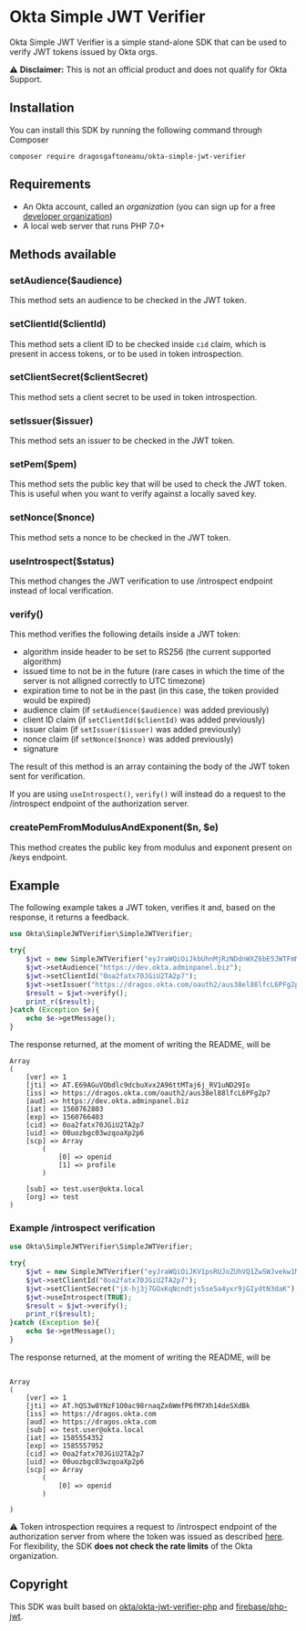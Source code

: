 # Okta Simple JWT Verifier
Okta Simple JWT Verifier is a simple stand-alone SDK that can be used to verify JWT tokens issued by Okta orgs.

:warning: **Disclaimer:** This is not an official product and does not qualify for Okta Support.

## Installation
You can install this SDK by running the following command through Composer

```
composer require dragosgaftoneanu/okta-simple-jwt-verifier
```

## Requirements
* An Okta account, called an _organization_ (you can sign up for a free [developer organization](https://developer.okta.com/signup/))
* A local web server that runs PHP 7.0+

## Methods available
### setAudience($audience)
This method sets an audience to be checked in the JWT token.

### setClientId($clientId)
This method sets a client ID to be checked inside `cid` claim, which is present in access tokens, or to be used in token introspection.

### setClientSecret($clientSecret)
This method sets a client secret to be used in token introspection.

### setIssuer($issuer)
This method sets an issuer to be checked in the JWT token.

### setPem($pem)
This method sets the public key that will be used to check the JWT token. This is useful when you want to verify against a locally saved key.

### setNonce($nonce)
This method sets a nonce to be checked in the JWT token.

### useIntrospect($status)
This method changes the JWT verification to use /introspect endpoint instead of local verification.

### verify()
This method verifies the following details inside a JWT token:
* algorithm inside header to be set to RS256 (the current supported algorithm)
* issued time to not be in the future (rare cases in which the time of the server is not alligned correctly to UTC timezone)
* expiration time to not be in the past (in this case, the token provided would be expired)
* audience claim (if `setAudience($audience)` was added previously)
* client ID claim (if `setClientId($clientId)` was added previously)
* issuer claim (if `setIssuer($issuer)` was added previously)
* nonce claim (if `setNonce($nonce)` was added previously)
* signature

The result of this method is an array containing the body of the JWT token sent for verification.

If you are using `useIntrospect()`, `verify()` will instead do a request to the /introspect endpoint of the authorization server.

### createPemFromModulusAndExponent($n, $e)
This method creates the public key from modulus and exponent present on /keys endpoint.

## Example
The following example takes a JWT token, verifies it and, based on the response, it returns a feedback.

```php
use Okta\SimpleJWTVerifier\SimpleJWTVerifier;

try{
	$jwt = new SimpleJWTVerifier("eyJraWQiOiJkbUhnMjRzNDdnWXZ6bE5JWTFmMFJxWVdrb2VQQ2R0WmdVdnRxdnNzeTRVIiwiYWxnIjoiUlMyNTYifQ.eyJ2ZXIiOjEsImp0aSI6IkFULkU2OUFHdVZPYmRsYzlkY2J1WHZ4MkE5NnR0TVRhajZqX1JWMXVORDI5SW8iLCJpc3MiOiJodHRwczovL2RyYWdvcy5va3RhLmNvbS9vYXV0aDIvYXVzMzhlbDg4bGZjTDZQRmcycDciLCJhdWQiOiJodHRwczovL2Rldi5va3RhLmFkbWlucGFuZWwuYml6IiwiaWF0IjoxNTYwNzYyODAzLCJleHAiOjE1NjA3NjY0MDMsImNpZCI6IjBvYTJmYXR4NzBKR2lVMlRBMnA3IiwidWlkIjoiMDB1b3piZ2MwM3d6cW9hWHAycDYiLCJzY3AiOlsib3BlbmlkIiwicHJvZmlsZSJdLCJzdWIiOiJ0ZXN0LnVzZXJAb2t0YS5sb2NhbCIsIm9yZyI6InRlc3QifQ.vXowkWk_s-_0M6BZir0KaJSthslu7YWXMa4HsOlAU1xlLCtdC17iiIx1vA5WFiJyNFIkc1ClHdGxbDNpmMUBkKDkJ8fQ81gwt172f8hReeN4ndHEklBpCyQRGXS1by2gooCiMrK8kUCm3gUhaMnnVSZTzyipWlwS7scj8CY2LKAZsUXEnsQSWpmU1fnNoZpsE-1YkLbLXkRSPa2W_-TomnVntx-QZRNLoDl219r3eyGErc21S5pLtESkU4AtgiAHKW87eNrAJ94Lza_3ZlNnciTjDu3d3DLtLlvv6FeRA2eGmubwVAVo0nojWQ7dPUy3IZdayxsYhdhAJu5ZB67YmQ");
	$jwt->setAudience("https://dev.okta.adminpanel.biz");
	$jwt->setClientId("0oa2fatx70JGiU2TA2p7");
	$jwt->setIssuer("https://dragos.okta.com/oauth2/aus38el88lfcL6PFg2p7");
	$result = $jwt->verify();
	print_r($result);
}catch (Exception $e){
	echo $e->getMessage();
}
```
	
The response returned, at the moment of writing the README, will be

```
Array
(
    [ver] => 1
    [jti] => AT.E69AGuVObdlc9dcbuXvx2A96ttMTaj6j_RV1uND29Io
    [iss] => https://dragos.okta.com/oauth2/aus38el88lfcL6PFg2p7
    [aud] => https://dev.okta.adminpanel.biz
    [iat] => 1560762803
    [exp] => 1560766403
    [cid] => 0oa2fatx70JGiU2TA2p7
    [uid] => 00uozbgc03wzqoaXp2p6
    [scp] => Array
        (
            [0] => openid
            [1] => profile
        )

    [sub] => test.user@okta.local
    [org] => test
)
```

### Example /introspect verification
```php
use Okta\SimpleJWTVerifier\SimpleJWTVerifier;

try{
	$jwt = new SimpleJWTVerifier("eyJraWQiOiJKV1psRUJoZUhVQ1ZwSWJvekw1MnByUDZTRUh1YkQwU2dxNlRCNUc0MjhVIiwiYWxnIjoiUlMyNTYifQ.eyJ2ZXIiOjEsImp0aSI6IkFULmhRUzN3OFlOekYxTzBhYzk4cm5hcVp4NldtZlA2Zk03WGgxNGRlU1hkQmsiLCJpc3MiOiJodHRwczovL2RyYWdvcy5va3RhLmNvbSIsImF1ZCI6Imh0dHBzOi8vZHJhZ29zLm9rdGEuY29tIiwic3ViIjoidGVzdC51c2VyQG9rdGEubG9jYWwiLCJpYXQiOjE1ODU1NTQzNTIsImV4cCI6MTU4NTU1Nzk1MiwiY2lkIjoiMG9hMmZhdHg3MEpHaVUyVEEycDciLCJ1aWQiOiIwMHVvemJnYzAzd3pxb2FYcDJwNiIsInNjcCI6WyJvcGVuaWQiXX0.okZDD1S6fhVs8_QEj_q0v73aBpZu7GLkj8ywgw6Jsl1EhQDQXqa05j5UXEn8eR2Nz3mSaY8kdAZJJfWiQKa19x5FplNy3OTq8tqdAHn24wsk5W5jwVys896dTp3UgGUXe2D7yq6pIUquuGUkJ1ymvQHTP2dy_FW3CFodvcJWhIRGm57OIA8v7DuBM1kNE-vJlsAJjjRrgCWa1IJZMstsDD1oOSNdXz7_inCg6qOaeI9QE_CmfFHAuqHAC40nN4_GaAk2IgOpU2SLq3CFaZhlypVSb1luss4NemKcjIja7-BSXgtnS5gHj1-vokXxvxnpxiGYBs7l4HgIVWc_BEsCzg");
	$jwt->setClientId("0oa2fatx70JGiU2TA2p7");
	$jwt->setClientSecret("jX-hj3j7GOxKqNcndtjs5se5a4yxr9jGIydtN3daK");
	$jwt->useIntrospect(TRUE);
	$result = $jwt->verify();
	print_r($result);
}catch (Exception $e){
	echo $e->getMessage();
}
```

The response returned, at the moment of writing the README, will be

```

Array
(
    [ver] => 1
    [jti] => AT.hQS3w8YNzF1O0ac98rnaqZx6WmfP6fM7Xh14deSXdBk
    [iss] => https://dragos.okta.com
    [aud] => https://dragos.okta.com
    [sub] => test.user@okta.local
    [iat] => 1585554352
    [exp] => 1585557952
    [cid] => 0oa2fatx70JGiU2TA2p7
    [uid] => 00uozbgc03wzqoaXp2p6
    [scp] => Array
        (
            [0] => openid
        )

)
```

:warning: Token introspection requires a request to /introspect endpoint of the authorization server from where the token was issued as described [here](https://developer.okta.com/docs/reference/api/oidc/#introspect). For flexibility, the SDK **does not check the rate limits** of the Okta organization.

## Copyright
This SDK was built based on [okta/okta-jwt-verifier-php](https://github.com/okta/okta-jwt-verifier-php) and [firebase/php-jwt](https://github.com/firebase/php-jwt).
